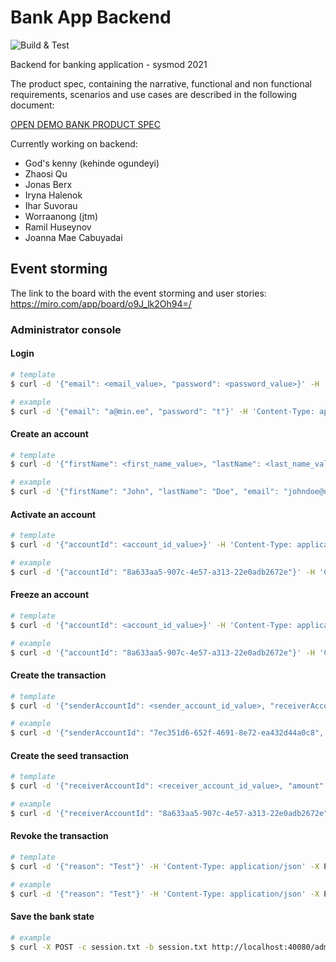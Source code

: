 # Bank App Backend

![Build & Test](https://github.com/Sysmod-2021/bankappbackend/actions/workflows/gradle.yml/badge.svg)

Backend for banking application - sysmod 2021

The product spec, containing the narrative, functional and non functional requirements, scenarios and use cases are described in the following document:

[OPEN DEMO BANK PRODUCT SPEC](https://docs.google.com/document/d/1AjevAXSdgcHC6yfwMc1QbsvFRuz3pfRowHIOu4XMXEU/edit?usp=sharing)


Currently working on backend:

- God's kenny (kehinde ogundeyi)
- Zhaosi Qu
- Jonas Berx
- Iryna Halenok
- Ihar Suvorau
- Worraanong (jtm)
- Ramil Huseynov
- Joanna Mae Cabuyadai

## Event storming

The link to the board with the event storming and user stories: https://miro.com/app/board/o9J_lk2Oh94=/


### Administrator console

#### Login

```bash
# template
$ curl -d '{"email": <email_value>, "password": <password_value>}' -H 'Content-Type: application/json' -X POST -c session.txt http://localhost:40080/authenticate

# example
$ curl -d '{"email": "a@min.ee", "password": "t"}' -H 'Content-Type: application/json' -X POST -c session.txt http://localhost:40080/authenticate
```

#### Create an account

```bash
# template
$ curl -d '{"firstName": <first_name_value>, "lastName": <last_name_value>, "email": <email_value>, "currency": <currency_value>}' -H 'Content-Type: application/json' -X POST -c session.txt -b session.txt http://localhost:40080/administrators/accounts/create

# example
$ curl -d '{"firstName": "John", "lastName": "Doe", "email": "johndoe@ut.ee", "currency": "EUR"}' -H 'Content-Type: application/json' -X POST -c session.txt -b session.txt http://localhost:40080/administrators/accounts/create
```

#### Activate an account
```bash
# template
$ curl -d '{"accountId": <account_id_value>}' -H 'Content-Type: application/json' -X POST -c session.txt -b session.txt http://localhost:40080/administrators/accounts/active

# example
$ curl -d '{"accountId": "8a633aa5-907c-4e57-a313-22e0adb2672e"}' -H 'Content-Type: application/json' -X POST -c session.txt -b session.txt http://localhost:40080/administrators/accounts/active
```

#### Freeze an account
```bash
# template
$ curl -d '{"accountId": <account_id_value>}' -H 'Content-Type: application/json' -X POST -c session.txt -b session.txt http://localhost:40080/administrators/accounts/frozen

# example
$ curl -d '{"accountId": "8a633aa5-907c-4e57-a313-22e0adb2672e"}' -H 'Content-Type: application/json' -X POST -c session.txt -b session.txt http://localhost:40080/administrators/accounts/frozen
```

#### Create the transaction 
```bash
# template
$ curl -d '{"senderAccountId": <sender_account_id_value>, "receiverAccountId": <receiver_account_id_value>, "amount": <amount_value>, "description": <description_value>}' -H 'Content-Type: application/json' -X POST -c session.txt -b session.txt http://localhost:40080/administrators/transactions/create

# example
$ curl -d '{"senderAccountId": "7ec351d6-652f-4691-8e72-ea432d44a0c8", "receiverAccountId": "8a633aa5-907c-4e57-a313-22e0adb2672e", "amount": "20", "description": "Test 20"}' -H 'Content-Type: application/json' -X POST -c session.txt -b session.txt http://localhost:40080/administrators/transactions/create
```

#### Create the seed transaction
```bash
# template
$ curl -d '{"receiverAccountId": <receiver_account_id_value>, "amount": <amount_value>, "description": <description_value>, , "currency": <currency_value>}' -H 'Content-Type: application/json' -X POST -c session.txt -b session.txt http://localhost:40080/administrators/transactions/seed

# example
$ curl -d '{"receiverAccountId": "8a633aa5-907c-4e57-a313-22e0adb2672e", "amount": "50", "description": "Seed Test 50", "currency": "EUR"}' -H 'Content-Type: application/json' -X POST -c session.txt -b session.txt http://localhost:40080/administrators/transactions/seed
```

#### Revoke the transaction

```bash
# template
$ curl -d '{"reason": "Test"}' -H 'Content-Type: application/json' -X PUT -c session.txt -b session.txt http://localhost:40080/administrators/transactions/<your_transactionId>/revocation

# example
$ curl -d '{"reason": "Test"}' -H 'Content-Type: application/json' -X PUT -c session.txt -b session.txt http://localhost:40080/administrators/transactions/8505bc03-81b8-47e4-8867-c2dce0fdb4e1/revocation
```

#### Save the bank state

```bash
# example
$ curl -X POST -c session.txt -b session.txt http://localhost:40080/administrators/bank/save
```

